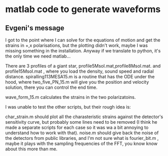 # matlab code to generate waveforms

## Evgeni's message
I got to the point where I can solve for the equations of motion and get the strains in +,x polarisations, but the plotting didn't work, maybe I was missing something in the installation. Anyway if we translate to python, it's the only time we need matlab...

There are 3 profiles of a giant star, profile5Msol.mat,profile8Msol.mat. and profile15Msol.mat , where you load the density, sound speed and radial distance.
spiralling113MESA15.m  is a routine that has the ODE under the hood, where two_five_PN_15.m  will give you the position and velocity solution, there you can control the end time.

wave_form_15.m  calculates the strains in the two polarizatoins.


I was unable to test the other scripts, but their rough idea is:

char_strain.m  should plot all the charasteristic strains against the detector's sensitivity curve, but probably some lines need to be removed (I think he made a separate scripts for each case so it was wa a bit annoying to understand how to work with that). noise.m  should give back the noise of the detectors from public libraries, and I'm not sure what is fourier_bit.m , maybe it plays with the sampling frequencies of the FFT, you know know about this more than me.
